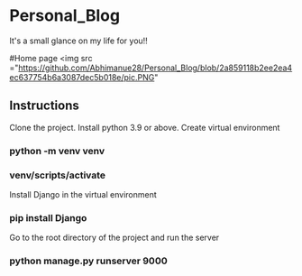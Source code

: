 # Personal_Blog
It's a small glance on my life for you!!

#Home page
<img src ="https://github.com/Abhimanue28/Personal_Blog/blob/2a859118b2ee2ea4ec637754b6a3087dec5b018e/pic.PNG"
    
## Instructions
Clone the project.
Install python 3.9 or above.
 Create virtual environment 
### python -m venv venv
### venv/scripts/activate 
Install Django in the virtual environment
### pip install Django
Go to the root directory of the project and run the server 
### python manage.py runserver 9000
